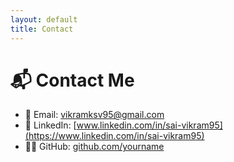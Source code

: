 ```yaml
---
layout: default
title: Contact
---
```


# 📬 Contact Me

- 📧 Email: vikramksv95@gmail.com  
- 🔗 LinkedIn: [www.linkedin.com/in/sai-vikram95](https://www.linkedin.com/in/sai-vikram95)  
- 🧑‍💻 GitHub: [github.com/yourname](https://github.com/yourname)
